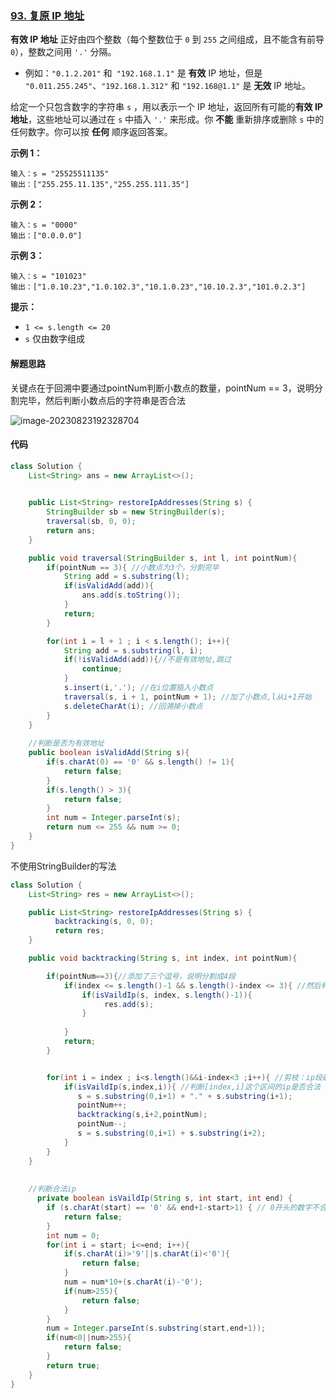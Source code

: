 ### [93. 复原 IP 地址](https://leetcode.cn/problems/restore-ip-addresses/)

**有效 IP 地址** 正好由四个整数（每个整数位于 `0` 到 `255` 之间组成，且不能含有前导 `0`），整数之间用 `'.'` 分隔。

- 例如：`"0.1.2.201"` 和` "192.168.1.1"` 是 **有效** IP 地址，但是 `"0.011.255.245"`、`"192.168.1.312"` 和 `"192.168@1.1"` 是 **无效** IP 地址。

给定一个只包含数字的字符串 `s` ，用以表示一个 IP 地址，返回所有可能的**有效 IP 地址**，这些地址可以通过在 `s` 中插入 `'.'` 来形成。你 **不能** 重新排序或删除 `s` 中的任何数字。你可以按 **任何** 顺序返回答案。

 

**示例 1：**

```
输入：s = "25525511135"
输出：["255.255.11.135","255.255.111.35"]
```

**示例 2：**

```
输入：s = "0000"
输出：["0.0.0.0"]
```

**示例 3：**

```
输入：s = "101023"
输出：["1.0.10.23","1.0.102.3","10.1.0.23","10.10.2.3","101.0.2.3"]
```

 

**提示：**

- `1 <= s.length <= 20`
- `s` 仅由数字组成

#### 解题思路

关键点在于回溯中要通过pointNum判断小数点的数量，pointNum == 3，说明分割完毕，然后判断小数点后的字符串是否合法

![image-20230823192328704](https://palepics.oss-cn-guangzhou.aliyuncs.com/img/image-20230823192328704.png)

####  



#### 代码

```java
class Solution {
    List<String> ans = new ArrayList<>();
    

    public List<String> restoreIpAddresses(String s) {
        StringBuilder sb = new StringBuilder(s);
        traversal(sb, 0, 0);
        return ans;
    }

    public void traversal(StringBuilder s, int l, int pointNum){
        if(pointNum == 3){ //小数点为3个，分割完毕
            String add = s.substring(l);
            if(isValidAdd(add)){
                ans.add(s.toString());
            }
            return;
        }

        for(int i = l + 1 ; i < s.length(); i++){
            String add = s.substring(l, i);
            if(!isValidAdd(add)){//不是有效地址,跳过
                continue;
            }
            s.insert(i,'.'); //在i位置插入小数点
            traversal(s, i + 1, pointNum + 1); //加了小数点,l从i+1开始
            s.deleteCharAt(i); //回溯掉小数点
        }
    }
	
    //判断是否为有效地址
    public boolean isValidAdd(String s){
        if(s.charAt(0) == '0' && s.length() != 1){
            return false;
        }
        if(s.length() > 3){
            return false;
        }
        int num = Integer.parseInt(s);
        return num <= 255 && num >= 0;
    }
}
```





不使用StringBuilder的写法

```java
class Solution {
    List<String> res = new ArrayList<>();

    public List<String> restoreIpAddresses(String s) {
          backtracking(s, 0, 0);
          return res;
    }

    public void backtracking(String s, int index, int pointNum){

        if(pointNum==3){//添加了三个逗号，说明分割成4段
            if(index <= s.length()-1 && s.length()-index <= 3){ //然后判断最后一段是否合法,最后一段不能为空且长度小于等于3
                if(isVaildIp(s, index, s.length()-1)){
                     res.add(s);
                }
                   
            }
            return;
        }


        for(int i = index ; i<s.length()&&i-index<3 ;i++){ //剪枝：ip段最大长3
            if(isVaildIp(s,index,i)){ //判断[index,i]这个区间的ip是否合法
               s = s.substring(0,i+1) + "." + s.substring(i+1);
               pointNum++;
               backtracking(s,i+2,pointNum);
               pointNum--;
               s = s.substring(0,i+1) + s.substring(i+2);
            }
        }
    }
    
    
    //判断合法ip
      private boolean isVaildIp(String s, int start, int end) {
        if (s.charAt(start) == '0' && end+1-start>1) { // 0开头的数字不合法
            return false;
        }
        int num = 0;
        for(int i = start; i<=end; i++){
            if(s.charAt(i)>'9'||s.charAt(i)<'0'){
                return false;
            }
            num = num*10+(s.charAt(i)-'0');
            if(num>255){
                return false;
            }
        }
        num = Integer.parseInt(s.substring(start,end+1));
        if(num<0||num>255){
            return false;
        }
        return true;
    }
}
```



